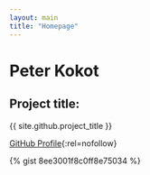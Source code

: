 ```yaml
---
layout: main
title: "Homepage"
---
```


# Peter Kokot

## Project title:

{{ site.github.project_title }}

[GitHub Profile](https://github.com/peterkokot){:rel=nofollow}

{% gist 8ee3001f8c0ff8e75034 %}
